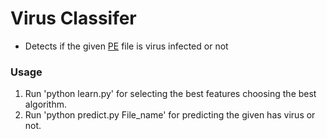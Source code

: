 # Virus Classifer

* Detects if the given [PE](https://en.wikipedia.org/wiki/Portable_Executable) file is virus infected or not

### Usage
 1. Run 'python learn.py' for selecting the best features choosing the best algorithm. 
 2. Run 'python predict.py File_name' for predicting the given has virus or not.
